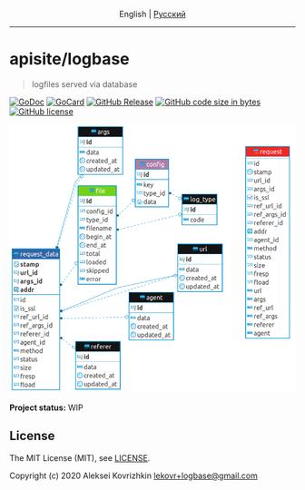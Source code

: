 <p align="center">
  <span>English</span> |
  <a href="README.ru.md#apisitelogbase">Pусский</a>
</p>

---

# apisite/logbase
> logfiles served via database

[![GoDoc][gd1]][gd2]
 [![GoCard][gc1]][gc2]
 [![GitHub Release][gr1]][gr2]
 [![GitHub code size in bytes][sz]]()
 [![GitHub license][gl1]][gl2]

[gd1]: https://godoc.org/github.com/apisite/logbase?status.svg
[gd2]: https://godoc.org/github.com/apisite/logbase
[gc1]: https://goreportcard.com/badge/github.com/apisite/logbase
[gc2]: https://goreportcard.com/report/github.com/apisite/logbase
[gr1]: https://img.shields.io/github/release-pre/apisite/logbase.svg
[gr2]: https://github.com/apisite/logbase/releases
[sz]: https://img.shields.io/github/languages/code-size/apisite/logbase.svg
[gl1]: https://img.shields.io/github/license/apisite/logbase.svg
[gl2]: LICENSE

<p align="center">
<a target="_blank" rel="noopener noreferrer" href="nginx.png"><img src="nginx.png" title="Nginx module DB schema" style="max-width:100%;"></a>
</p>

**Project status:** WIP

## License

The MIT License (MIT), see [LICENSE](LICENSE).

Copyright (c) 2020 Aleksei Kovrizhkin <lekovr+logbase@gmail.com>
